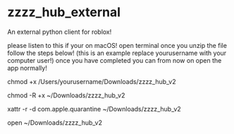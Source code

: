 # zzzz_hub_external
An external python client for roblox!

please listen to this if your on macOS!
open terminal once you unzip the file
follow the steps below! (this is an example replace yourusername with your computer user!)
once you have completed you can from now on open the app normally!

chmod +x /Users/yourusername/Downloads/zzzz_hub_v2

chmod -R +x ~/Downloads/zzzz_hub_v2

xattr -r -d com.apple.quarantine ~/Downloads/zzzz_hub_v2

open ~/Downloads/zzzz_hub_v2
